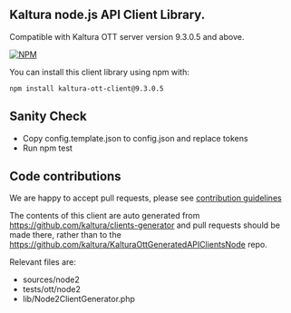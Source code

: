 ## Kaltura node.js API Client Library.
Compatible with Kaltura OTT server version 9.3.0.5 and above.

[![NPM](https://nodei.co/npm/kaltura-ott-client.png?downloads=true&downloadRank=true&stars=true)](https://nodei.co/npm/kaltura-ott-client/)


You can install this client library using npm with:
```
npm install kaltura-ott-client@9.3.0.5
```

## Sanity Check
- Copy config.template.json to config.json and replace tokens
- Run npm test

## Code contributions

We are happy to accept pull requests, please see [contribution guidelines](https://github.com/kaltura/platform-install-packages/blob/master/doc/Contributing-to-the-Kaltura-Platform.md)

The contents of this client are auto generated from https://github.com/kaltura/clients-generator and pull requests should be made there, rather than to the https://github.com/kaltura/KalturaOttGeneratedAPIClientsNode repo.

Relevant files are:
- sources/node2
- tests/ott/node2
- lib/Node2ClientGenerator.php
